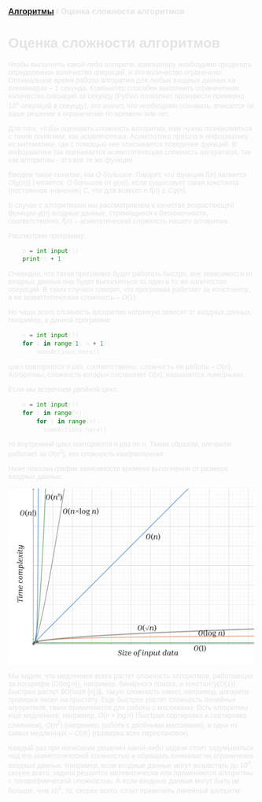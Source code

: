 <script type="text/javascript" id="MathJax-script" async
  src="https://cdn.jsdelivr.net/npm/mathjax@3/es5/tex-mml-chtml.js">
</script>

<script>
  MathJax = {
    tex: {
      inlineMath: [['$', '$']]
    }
  };
</script>

<span style="color: #E5E4E4; font-family: Helvetica;">

### [Алгоритмы](README.md) / Оценка сложности алгоритмов

# **Оценка сложности алгоритмов**
Чтобы выполнить какой-либо алгоритм, компьютеру необходимо проделать определенное количество операций, и это количество ограничено. Оптимальное время работы алгоритма для любых входных данных на олимпиадах – $1$ секунда. Компьютер способен выполнить ограниченное количество операций за секунду (Python позволяет произвести примерно $10^6$ операций в секунду), это значит, что необходимо понимать, впишется ли ваше решение в ограничение по времени или нет.

Для того, чтобы оценивать сложность алгоритма, нам нужно познакомиться с таким понятием, как *асимптотика*. Асимптотика пришла в информатику из математики, где с помощью нее описывается поведение функций. В информатике так оценивается асимптотическая сложность алгоритмов, так как алгоритмы - это все те же функции.

Введем такое понятие, как *$O$-большое*. Говорят, что функция $f(n)$ является $O(g(n))$ (читается: $O$-большое от $g(n)$), если существует такая константа (постоянное значение) $C$, что для всякого $n$ $f(n) \leq Cg(n)$. 

В случае с алгоритмами мы рассматриваем в качестве возрастающей функции $g(n)$ входные данные, стремящиеся к бесконечности, соответственно, $f(n)$ – асимтотическая сложность нашего алгоритма. 

Рассмотрим программу:

```py
    n = int(input())
    print(n + 1)
```

Очевидно, что такая программа будет работать быстро, вне зависимости от входных данных она будет выполняться за одно и то же количество операций. В таких случаях говорят, что программа работает *за константу*, а ее асимптотическая сложность – $O(1)$.

Но чаще всего сложность алгоритма напрямую зависит от входных данных. Например, в данной программе:

```py
    n = int(input())
    for i in range(1, n + 1):
        someActions.here()
```

цикл повторяется $n$ раз, соответственно, сложность ее работы – $O(n)$. Алгоритмы, сложность которых составляет $O(n)$, называются *линейными*.

Если мы встречаем двойной цикл:

```py
    n = int(input())
    for i in range(n):
        for j in range(n):
          someActions.here()
```
            
то внутренний цикл повторяется $n$ раз по $n$. Таким образом, алгоритм работает за $O(n^2)$, его сложность *квадратичная*.

Ниже показан график зависимости времени выполнения от размера входных данных:

<img src="assets/asymp.png" alt="BFS" width="500"/>

Мы видим, что медленнее всего растет сложность алгоритмов, работающих за логарифм ($O(\log n)$), например, бинарного поиска, и константу($O(1)$). Быстрее растет $О(\sqrt {n})$, такую сложность имеет, например, алгоритм проверки чисел на простоту. Еще быстрее растет сложность линейных алгоритмов, такие применяются для работы с массивами. Есть алгоритмы еще медленнее, например, $O(n \times \log n)$ (быстрая сортировка и сортировка слиянием), $O(n^2)$ (например, работа с двойными массивами), и одни из самых медленных – $O(n!)$ (проверка всех перестановок).

Каждый раз при написании решения какой-либо задачи стоит задумываться над его асимптотической сложностью и обращать внимание на ограничения входных данных. Например, если входные данные могут возрастать до $10^9$, скорее всего, задача решается математически или применяются алгоритмы с логарифмической сложностью. А если входные данные могут быть не больше, чем $10^6$, то, скорее всего, стоит применить линейный алгоритм.

